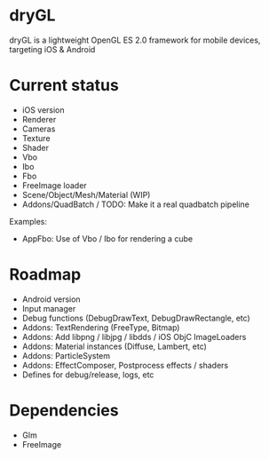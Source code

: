 dryGL
=====

dryGL is a lightweight OpenGL ES 2.0 framework for mobile devices, targeting iOS & Android

Current status
==============
- iOS version
- Renderer
- Cameras
- Texture
- Shader
- Vbo
- Ibo
- Fbo
- FreeImage loader
- Scene/Object/Mesh/Material (WIP)
- Addons/QuadBatch / TODO: Make it a real quadbatch pipeline

Examples:
- AppFbo: Use of Vbo / Ibo for rendering a cube

Roadmap
=======
- Android version
- Input manager
- Debug functions (DebugDrawText, DebugDrawRectangle, etc)
- Addons: TextRendering (FreeType, Bitmap)
- Addons: Add libpng / libjpg / libdds / iOS ObjC ImageLoaders
- Addons: Material instances (Diffuse, Lambert, etc)
- Addons: ParticleSystem
- Addons: EffectComposer, Postprocess effects / shaders
- Defines for debug/release, logs, etc

Dependencies
============
- Glm
- FreeImage
